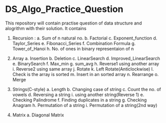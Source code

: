 # DS_Algo_Practice_Question

This repository will contain practise question of data structure and alogrithm with their solution.
It contains

1. Recursion : 
   a. Sum of n natural no.
   b. Factorial
   c. Exponent_function
   d. Taylor_Series
   e. Fibonacci_Series
   f. Combination Formula
   g. Tower_of_Hanoi
   h. No. of ones in binary representaion of n
   
2. Array
   a. Insertion
   b. Deletion
   c. LinearSearch
   d. Improved_LinearSearch
   e. BinarySearch
   f. Max_min
   g. sum_avg
   h. Reverse1 using another array
   i. Reverse2 using same array
   j. Rotate
   k. Left Rotate(Anticlockwise)
   l. Check is the array is sorted
   m. Insert in an sorted array
   n. Rearrange
   o. Merge
   
   
   
3. Strings(C-style)
   a. Length
   b. Changing case of string
   c. Count the no. of vowels
   d. Reversing a string
                  i. using another string(Reverse 1)
   e. Checking Palindrome
   f. Finding duplicates in a string
   g. Checking Anagram
   h. Permutation of a string
   i. Permutation of a string(2nd way)
   
4. Matrix
   a. Diagonal Matrix


